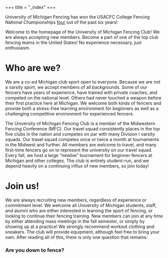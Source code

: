 +++
title = "_index"
+++

<div class="alert alert-info">
    University of Michigan Fencing has won the USACFC College Fencing National Championships <a href="results/2016-2017/#usacfc2017" class="alert-link">f</a><a href="results/2015-2016/#usacfc2016" class="alert-link">o</a><a href="results/2014-2015/#usacfc2015" class="alert-link">u</a><a href="results/2012-2013/#usacfc2013" class="alert-link">r</a> out of the past six years!
</div>

Welcome to the homepage of the University of Michigan Fencing Club!
We are always accepting new members.
Become a part of one of the top club fencing teams in the United States!
No experience necessary, just enthusiasm.

# Who are we?
We are a co-ed Michigan club sport open to everyone.
Because we are not a varsity sport, we accept members of all backgrounds.
Some of our fencers have years of experience, have trained with private coaches, and competed on the national level.
Others had never touched a weapon before their first practice here at Michigan.
We welcome both kinds of fencers and provide both a stress-free learning environment for beginners as well as a challenging competitive environment for experienced fencers.

The University of Michigan Fencing Club is a member of the Midwestern Fencing Conference (MFC).
Our travel squad consistently places in the top five clubs in the nation and competes on par with many Division I varsity squads.
Our travel squad competes once or twice a month at tournaments in the Midwest and further.
All members are welcome to travel, and many first-time fencers go on to represent the university on our travel squad.
Every fall, we host a large “newbie” tournament for beginner fencers at Michigan and other colleges.
The club is entirely student-run, and we depend heavily on a continuing influx of new members, so join today!

# Join us!
We are always recruiting new members, regardless of experience or commitment level.
We welcome all University of Michigan students, staff, and alumni who are either interested in learning the sport of fencing, or looking to continue their fencing training.
New members can join at any time by either attending mass meetings in the fall semester, or simply by showing up at a practice!
We strongly recommend workout clothing and sneakers.
The club will provide equipment, although feel free to bring your own.
After reading all of this, there is only one question that remains:

### Are you down to fence?
